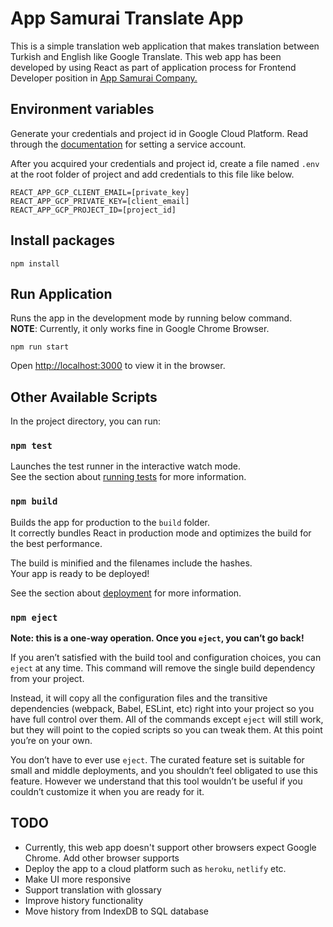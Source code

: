 # App Samurai Translate App

This is a simple translation web application that makes translation between Turkish and English like Google Translate. This web app has been developed by using React as part of application process for Frontend Developer position in  [App Samurai Company.](https://appsamurai.com/)


## Environment variables

Generate your credentials and project id in Google Cloud Platform. Read through the [documentation](https://cloud.google.com/iam/docs/creating-managing-service-accounts) for setting a service account.

After you acquired your credentials and project id, create a file named `.env` at the root folder of project and add credentials to this file like below.

```
REACT_APP_GCP_CLIENT_EMAIL=[private_key]
REACT_APP_GCP_PRIVATE_KEY=[client_email]
REACT_APP_GCP_PROJECT_ID=[project_id]
```

## Install packages

```
npm install
```

## Run Application

Runs the app in the development mode by running below command.<br/>
**NOTE**: Currently, it only works fine in Google Chrome Browser. 

```
npm run start
```
Open [http://localhost:3000](http://localhost:3000) to view it in the browser.
## Other Available Scripts

In the project directory, you can run:

### `npm test`

Launches the test runner in the interactive watch mode.\
See the section about [running tests](https://facebook.github.io/create-react-app/docs/running-tests) for more information.

### `npm build`

Builds the app for production to the `build` folder.\
It correctly bundles React in production mode and optimizes the build for the best performance.

The build is minified and the filenames include the hashes.\
Your app is ready to be deployed!

See the section about [deployment](https://facebook.github.io/create-react-app/docs/deployment) for more information.

### `npm eject`

**Note: this is a one-way operation. Once you `eject`, you can’t go back!**

If you aren’t satisfied with the build tool and configuration choices, you can `eject` at any time. This command will remove the single build dependency from your project.

Instead, it will copy all the configuration files and the transitive dependencies (webpack, Babel, ESLint, etc) right into your project so you have full control over them. All of the commands except `eject` will still work, but they will point to the copied scripts so you can tweak them. At this point you’re on your own.

You don’t have to ever use `eject`. The curated feature set is suitable for small and middle deployments, and you shouldn’t feel obligated to use this feature. However we understand that this tool wouldn’t be useful if you couldn’t customize it when you are ready for it.

## TODO

- Currently, this web app doesn't support other browsers expect Google Chrome. Add other browser supports
- Deploy the app to a cloud platform such as `heroku`, `netlify` etc.
- Make UI more responsive
- Support translation with glossary
- Improve history functionality
- Move history from IndexDB to SQL database

